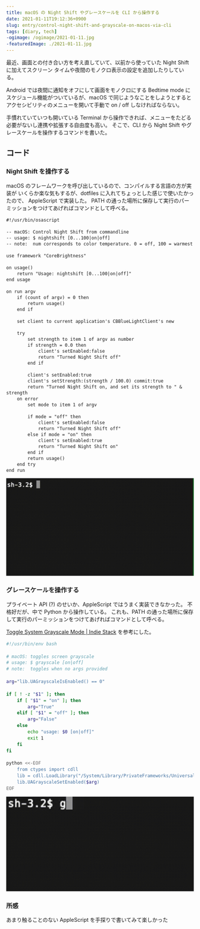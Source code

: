 ```yaml
---
title: macOS の Night Shift やグレースケールを CLI から操作する
date: 2021-01-11T19:12:36+0900
slug: entry/control-night-shift-and-grayscale-on-macos-via-cli
tags: [diary, tech]
-ogimage: /ogimage/2021-01-11.jpg
-featuredImage: ./2021-01-11.jpg
---
```


最近、画面との付き合い方を考え直していて、以前から使っていた Night Shift
に加えてスクリーン タイムや夜間のモノクロ表示の設定を追加したりしている。

Android では夜間に通知をオフにして画面をモノクロにする Bedtime mode に
スケジュール機能がついているが、macOS で同じようなことをしようとすると
アクセシビリティのメニューを開いて手動で on / off しなければならない。

手慣れていていつも開いている Terminal から操作できれば、メニューをたどる
必要がないし連携や拡張する自由度も高い。
そこで、CLI から Night Shift やグレースケールを操作するコマンドを書いた。

## コード
### Night Shift を操作する

macOS のフレームワークを呼び出しているので、コンパイルする言語の方が実装が
いくらか楽な気もするが、dotfiles に入れてちょっとした感じで使いたかったので、
AppleScript で実装した。
PATH の通った場所に保存して実行のパーミッションをつけてあげればコマンドとして呼べる。

```osascript
#!/usr/bin/osascript

-- macOS: Control Night Shift from commandline
-- usage: $ nightshift [0...100|on|off]
-- note:  num corresponds to color temperature. 0 = off, 100 = warmest

use framework "CoreBrightness"

on usage()
	return "Usage: nightshift [0...100|on|off]"
end usage

on run argv
	if (count of argv) = 0 then
		return usage()
	end if

	set client to current application's CBBlueLightClient's new

	try
		set strength to item 1 of argv as number
		if strength = 0.0 then
			client's setEnabled:false
			return "Turned Night Shift off"
		end if

		client's setEnabled:true
		client's setStrength:(strength / 100.0) commit:true
		return "Turned Night Shift on, and set its strength to " & strength
	on error
		set mode to item 1 of argv

		if mode = "off" then
			client's setEnabled:false
			return "Turned Night Shift off"
		else if mode = "on" then
			client's setEnabled:true
			return "Turned Night Shift on"
		end if
		return usage()
	end try
end run
```

![](nightshift.gif)

### グレースケールを操作する

プライベート API (?) のせいか、AppleScript ではうまく実装できなかった。
不格好だが、中で Python から操作している。
これも、PATH の通った場所に保存して実行のパーミッションをつけてあげればコマンドとして呼べる。

[Toggle System Grayscale Mode | Indie Stack](https://indiestack.com/2019/04/toggle-system-grayscale-mode/)
を参考にした。

```bash
#!/usr/bin/env bash

# macOS: toggles screen grayscale
# usage: $ grayscale [on|off]
# note:  toggles when no args provided

arg="lib.UAGrayscaleIsEnabled() == 0"

if [ ! -z "$1" ]; then
	if [ "$1" = "on" ]; then
		arg="True"
	elif [ "$1" = "off" ]; then
		arg="False"
	else
		echo "usage: $0 [on|off]"
		exit 1
	fi
fi

python <<-EOF
	from ctypes import cdll
	lib = cdll.LoadLibrary("/System/Library/PrivateFrameworks/UniversalAccess.framework/UniversalAccess")
	lib.UAGrayscaleSetEnabled($arg)
EOF
```

![](grayscale.gif)

### 所感

あまり触ることのない AppleScript を手探りで書いてみて楽しかった
